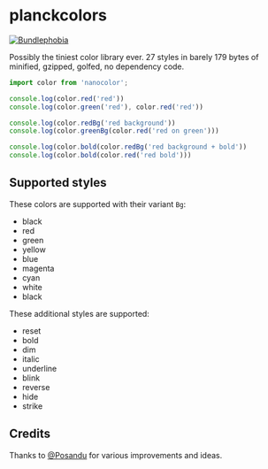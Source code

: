# planckcolors

[![Bundlephobia](https://badgen.net/bundlephobia/minzip/planckcolors)](https://bundlephobia.com/package/planckcolors)

Possibly the tiniest color library ever. 27 styles in barely 179 bytes of minified, gzipped, golfed, no dependency code.

```javascript
import color from 'nanocolor';

console.log(color.red('red'))
console.log(color.green('red'), color.red('red'))

console.log(color.redBg('red background'))
console.log(color.greenBg(color.red('red on green')))

console.log(color.bold(color.redBg('red background + bold'))
console.log(color.bold(color.red('red bold')))
```

## Supported styles

These colors are supported with their variant `Bg`:

- black
- red
- green
- yellow
- blue
- magenta
- cyan
- white
- black

These additional styles are supported:

- reset
- bold
- dim
- italic
- underline
- blink
- reverse
- hide
- strike

## Credits

Thanks to [@Posandu](https://github.com/Posandu) for various improvements and ideas.
